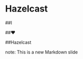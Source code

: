 #  Hazelcast


##I <!-- .element: class="fragment" data-fragment-index="1" -->

##❤ <!-- .element: class="fragment" data-fragment-index="2" -->

##Hazelcast<!-- .element: class="fragment" data-fragment-index="3" -->

note:
This is a new Markdown slide
